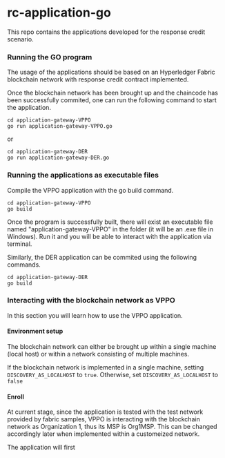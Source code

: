 # rc-application-go

This repo contains the applications developed for the response credit scenario.

### Running the GO program

The usage of the applications should be based on an Hyperledger Fabric blockchain network with response credit contract implemented.

Once the blockchain network has been brought up and the chaincode has been successfully commited, one can run the following command to start the application.

```
cd application-gateway-VPPO
go run application-gateway-VPPO.go
```

or 

```
cd application-gateway-DER
go run application-gateway-DER.go
```

### Running the applications as executable files

Compile the VPPO application with the go build command.

    cd application-gateway-VPPO
    go build

Once the program is successfully built, there will exist an executable file named "application-gateway-VPPO" in the folder (it will be an .exe file in Windows). Run it and you will be able to interact with the application via terminal.

Similarly, the DER application can be commited using the following commands.

    cd application-gateway-DER
    go build

### Interacting with the blockchain network as VPPO

In this section you will learn how to use the VPPO application.

#### Environment setup

The blockchain network can either be brought up within a single machine (local host) or within a network consisting of multiple machines.

If the blockchain network is implemented in a single machine, setting ```DISCOVERY_AS_LOCALHOST``` to ```true```. Otherwise, set ```DISCOVERY_AS_LOCALHOST``` to ```false```

#### Enroll

At current stage, since the application is tested with the test network provided by fabric samples, VPPO is interacting with the blockchain network as Organization 1, thus its MSP is Org1MSP. This can be changed accordingly later when implemented within a customeized network.

The application will first 